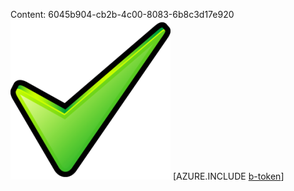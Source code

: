Content: 6045b904-cb2b-4c00-8083-6b8c3d17e920![image](c443a083-9011-4aca-a451-935efafce305.png)
[AZURE.INCLUDE [b-token](b902d7da-9099-4b26-8356-3e934a872ac3.md)]
